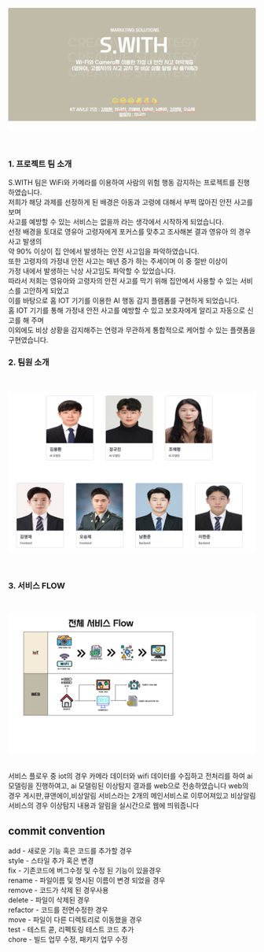 ﻿<div align="center">
<p><img src="/doc/images/main.png"></p>
</div>
<br/>

### 1. 프로젝트 팀 소개
 S.WITH 팀은 WiFi와 카메라를 이용하여 사람의 위험 행동 감지하는 프로젝트를 진행하였습니다.<br/>
저희가 해당 과제를 선정하게 된 배경은 아동과 고령에 대해서 부쩍 많아진 안전 사고를 보며 <br/>
사고를 예방할 수 있는 서비스는 없을까 라는 생각에서 시작하게 되었습니다.<br/>
선정 배경을 토대로 영유아 고령자에게 포커스를 맞추고 조사해본 결과 영유아 의 경우 사고 발생의<br/> 
약 90% 이상이 집 안에서 발생하는 안전 사고임을 파악하였습니다.<br/>
또한 고령자의 가정내 안전 사고는 매년 증가 하는 주세이며 이 중 절반 이상이<br/> 
가정 내에서 발생하는 낙상 사고임도 파악할 수 있었습니다.<br/>
따라서 저희는 영유아와 고령자의 안전 사고를 막기 위해 집안에서 사용할 수 있는 서비스를 고안하게 되었고<br/>
이를 바탕으로 홈 IOT 기기를 이용한 AI 행동 감지 플램폼를 구현하게 되었습니다.<br/>
홈 IOT 기기를 통해 가정내 안전 사고를 예방할 수 있고 보호자에게 알리고 자동으로 신고를 해 주며 <br/>
이외에도 비상 상황을 감지해주는 연령과 무관하게 통합적으로 케어할 수 있는 플랫폼을 구현였습니다.<br/>

### 2. 팀원 소개
﻿<div align="center">
<p><img src="/doc/images/introduce.png"></p>
</div>
<br/>

### 3. 서비스 FLOW
﻿<div align="center">
<p><img src="/doc/images/serviceflow.png"></p>
</div>
<br/>
서비스 플로우 중 iot의 경우 카메라 데이터와 wifi 데이터를 수집하고 전처리를 하여 ai모델링을 진행하여고, ai 모델링된 이상탐지 결과를 web으로 전송하였습니다
web의 경우 게시판,큐앤에이,비상알림 서비스라는 2개의 메인서비스로 이루어져있고 비상알림서비스의 경우 이상탐지 내용과 알림을 실시간으로 웹에 띄워줍니다


## commit convention

add - 새로운 기능 혹은 코드를 추가할 경우  
style - 스타일 추가 혹은 변경  
fix - 기존코드에 버그수정 및 수정 된 기능이 있을경우  
rename - 파일이름 및 명시된 이름이 변경 되었을 경우  
remove - 코드가 삭제 된 경우사용  
delete - 파일이 삭제된 경우  
refactor - 코드를 전면수정한 경우  
move - 파일이 다른 디렉토리로 이동했을 경우  
test - 테스트 콛, 리펙토링 테스트 코드 추가  
chore - 빌드 업무 수정, 패키지 업무 수정  

